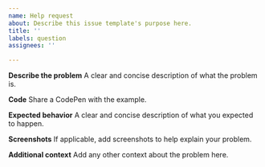 ```yaml
---
name: Help request
about: Describe this issue template's purpose here.
title: ''
labels: question
assignees: ''

---
```


**Describe the problem**
A clear and concise description of what the problem is.

**Code**
Share a CodePen with the example. 

**Expected behavior**
A clear and concise description of what you expected to happen.

**Screenshots**
If applicable, add screenshots to help explain your problem.

**Additional context**
Add any other context about the problem here.
